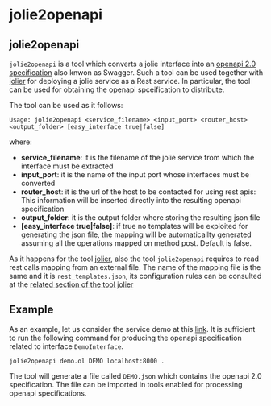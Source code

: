 <!-- cSpell:ignore openapi -->
# jolie2openapi

## jolie2openapi

`jolie2openapi` is a tool which converts a jolie interface into an [openapi 2.0 specification](https://swagger.io/docs/specification/2-0/basic-structure/) also knwon as Swagger. Such a tool can be used together with [jolier](jolier.md) for deploying a jolie service as a Rest service. In particular, the tool can be used for obtaining the openapi spceification to distribute.

The tool can be used as it follows:

```text
Usage: jolie2openapi <service_filename> <input_port> <router_host> <output_folder> [easy_interface true|false]
```

where:

* **service\_filename**:    it is the filename of the jolie service from which the interface must be extracted
* **input\_port**:    it is the name of the input port whose interfaces must be converted
* **router\_host**:    it is the url of the host to be contacted for using rest apis: This information will be inserted directly into the resulting openapi specification
* **output\_folder**:    it is the output folder where storing the resulting json file
* **\[easy\_interface true\|false\]**:     if true no templates will be exploited for generating the json file, the mapping will be automaticallty generated assuming all the operations mapped on method post. Default is false.

As it happens for the tool [jolier](jolier.md), also the tool `jolie2openapi` requires to read rest calls mapping from an external file. The name of the mapping file is the same and it is `rest_templates.json`, its configuration rules can be consulted at the [related section of the tool jolier](https://jolielang.gitbook.io/docs/rest/jolier#defining-the-rest-calls-mapping)

## Example

As an example, let us consider the service demo at this [link](https://github.com/jolie/examples/tree/master/05_other_tools/03_jolier). It is sufficient to run the following command for producing the openapi specification related to interface `DemoInterface`.

```text
jolie2openapi demo.ol DEMO localhost:8000 .
```

The tool will generate a file called `DEMO.json` which contains the openapi 2.0 specification. The file can be imported in tools enabled for processing openapi specifications.
